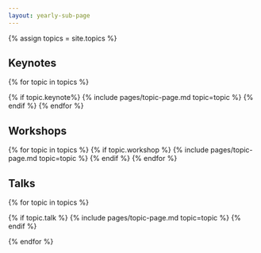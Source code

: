 ```yaml
---
layout: yearly-sub-page
---
```

{% assign topics = site.topics  %}

<div class="container" id="topics">

<section class="main-content text-center" id="topic-keynotes">
<h2>Keynotes</h2>
{% for topic in topics %}

  {% if topic.keynote%}
  {% include pages/topic-page.md topic=topic %}
  {% endif %}
{% endfor %}
</section>
<section class="main-content text-center" id="topic-workshops">
<h2>Workshops</h2>
{% for topic in topics %}
  {% if topic.workshop %}
  {% include pages/topic-page.md topic=topic %}
  {% endif %}
{% endfor %}
</section>
<section class="main-content text-center" id="topic-talks">
<h2>Talks</h2>
{% for topic in topics %}

  {% if topic.talk %}
  {% include pages/topic-page.md topic=topic %}
  {% endif %}

{% endfor %}
</section>
</div>

